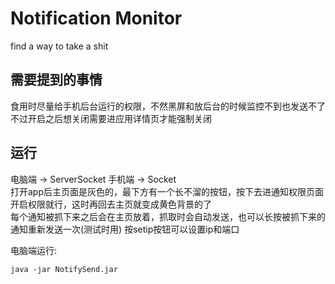 # Notification Monitor
find a way to take a shit
## 需要提到的事情
食用时尽量给手机后台运行的权限，不然黑屏和放后台的时候监控不到也发送不了  
不过开启之后想关闭需要进应用详情页才能强制关闭
## 运行
电脑端 -> ServerSocket
手机端 -> Socket  
打开app后主页面是灰色的，最下方有一个长不溜的按钮，按下去进通知权限页面开启权限就行，这时再回去主页就变成黄色背景的了  
每个通知被抓下来之后会在主页放着，抓取时会自动发送，也可以长按被抓下来的通知重新发送一次(测试时用)
按setip按钮可以设置ip和端口

电脑端运行:  
```shell
java -jar NotifySend.jar
```
